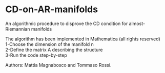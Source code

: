 # CD-on-AR-manifolds
An algorithmic procedure to disprove the CD condition for almost-Riemannian manifolds

The algorithm has been implemented in Mathematica (all rights reserved) \
1-Choose the dimension of the manifold n \
2-Define the matrix A describing the structure \
3-Run the code step-by-step 

Authors: Mattia Magnabosco and Tommaso Rossi.
